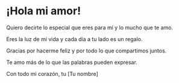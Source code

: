 <!DOCTYPE html>
<html lang="es">
<head>
    <meta charset="UTF-8">
    <meta name="viewport" content="width=device-width, initial-scale=1.0">
    <title>Mensaje para mi Novia</title>
</head>
<body>
    <h1>¡Hola mi amor!</h1>
    <p>Quiero decirte lo especial que eres para mí y lo mucho que te amo.</p>
    <p>Eres la luz de mi vida y cada día a tu lado es un regalo.</p>
    <p>Gracias por hacerme feliz y por todo lo que compartimos juntos.</p>
    <p>Te amo más de lo que las palabras pueden expresar.</p>
    <p>Con todo mi corazón, tu [Tu nombre]</p>
</body>
</html>
